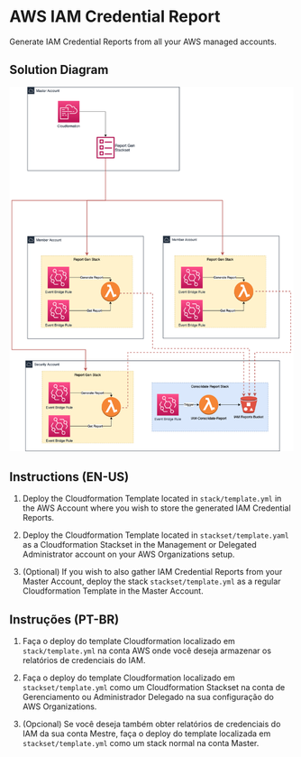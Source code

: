 # AWS IAM Credential Report

Generate IAM Credential Reports from all your AWS managed accounts.

## Solution Diagram

![](architecture.drawio.png)

## Instructions (EN-US)

1. Deploy the Cloudformation Template located in `stack/template.yml` in the AWS Account where you wish to store the generated IAM Credential Reports.

2. Deploy the Cloudformation Template located in `stackset/template.yaml` as a Cloudformation Stackset in the Management or Delegated Administrator account on your AWS Organizations setup.

3. (Optional) If you wish to also gather IAM Credential Reports from your Master Account, deploy the stack `stackset/template.yml` as a regular Cloudformation Template in the Master Account.

## Instruções (PT-BR)

1. Faça o deploy do template Cloudformation localizado em `stack/template.yml` na conta AWS onde você deseja armazenar os relatórios de credenciais do IAM.

2. Faça o deploy do template Cloudformation localizado em `stackset/template.yml` como um Cloudformation Stackset na conta de Gerenciamento ou Administrador Delegado na sua configuração do AWS Organizations.

3. (Opcional) Se você deseja também obter relatórios de credenciais do IAM da sua conta Mestre, faça o deploy do template localizada em `stackset/template.yml` como um stack normal na conta Master.
